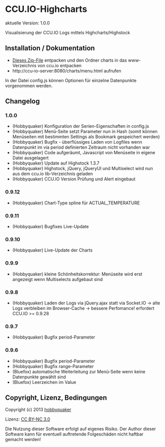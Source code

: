 # CCU.IO-Highcharts

aktuelle Version: 1.0.0

Visualisierung der CCU.IO Logs mittels Highcharts/Highstock

## Installation / Dokumentation

  * [Dieses Zip-File](https://github.com/hobbyquaker/CCU-IO-Highcharts/archive/master.zip) entpacken und den Ordner charts in das www-Verzeichnis von ccu.io entpacken
  * http://ccu-io-server:8080/charts/menu.html aufrufen

In der Datei config.js können Optionen für einzelne Datenpunkte vorgenommen werden.


## Changelog

### 1.0.0
  * (Hobbyquaker) Konfiguration der Serien-Eigenschaften in config.js
  * (Hobbyquaker) Menü-Seite setzt Parameter nun in Hash (somit können Menüseiten mit bestimmten Settings als Bookmark gespeichert werden)
  * (Hobbyquaker) Bugfix - überflüssiges Laden von Logfiles wenn Datenpunkt im via period definierten Zeitraum nicht vorhanden war
  * (Hobbyquaker) Code aufgeräumt, Javascript von Menüseite in eigene Datei ausgelagert
  * (Hobbyquaker) Update auf Highstock 1.3.7
  * (Hobbyquaker) Highstock, jQuery, jQueryUI und Multiselect wird nun aus dem ccu.io lib-Verzeichnis geladen
  * (Hobbyquaker) CCU.IO Version Prüfung und Alert eingebaut

### 0.9.12
  * (Hobbyquaker) Chart-Type spline für ACTUAL_TEMPERATURE

### 0.9.11
  * (Hobbyquaker) Bugfixes Live-Update

### 0.9.10
  * (Hobbyquaker) Live-Update der Charts

### 0.9.9
  * (Hobbyquaker) kleine Schönheitskorrektur: Menüseite wird erst angezeigt wenn Multiselects aufgebaut sind

### 0.9.8
  * (Hobbyquaker) Laden der Logs via jQuery.ajax statt via Socket.IO -> alte Logs verbleiben im Browser-Cache -> bessere Perfomance! erfordert CCU.IO >= 0.9.28

### 0.9.7
  * (Hobbyquaker) Bugfix period-Parameter

### 0.9.6

  * (Hobbyquaker) Bugfix period-Parameter
  * (Hobbyquaker) Bugfix range-Parameter
  * (Bluefox) automatische Weiterleitung zur Menü-Seite wenn keine Datenpunkte gewählt sind
  * (Bluefox) Leerzeichen im Value


## Copyright, Lizenz, Bedingungen

Copyright (c) 2013 [hobbyquaker](https://github.com/hobbyquaker)

Lizenz: [CC BY-NC 3.0](http://creativecommons.org/licenses/by-nc/3.0/de/)


Die Nutzung dieser Software erfolgt auf eigenes Risiko. Der Author dieser Software kann für eventuell auftretende Folgeschäden nicht haftbar gemacht werden!

